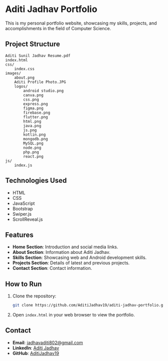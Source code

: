 # Aditi Jadhav Portfolio

This is my personal portfolio website, showcasing my skills, projects, and accomplishments in the field of Computer Science.

## Project Structure

```
Aditi Sunil Jadhav Resume.pdf
index.html
css/
    index.css
images/
    about.png
    Aditi Profile Photo.JPG
    logos/
        android studio.png
        canva.png
        css.png
        express.png
        figma.png
        firebase.png
        flutter.png
        html.png
        java.png
        js.png
        kotlin.png
        mongodb.png
        MySQL.png
        node.png
        php.png
        react.png
js/
    index.js
```

## Technologies Used

- HTML
- CSS
- JavaScript
- Bootstrap
- Swiper.js
- ScrollReveal.js

## Features

- **Home Section**: Introduction and social media links.
- **About Section**: Information about Aditi Jadhav.
- **Skills Section**: Showcasing web and Android development skills.
- **Projects Section**: Details of latest and previous projects.
- **Contact Section**: Contact information.

## How to Run

1. Clone the repository:
    ```sh
    git clone https://github.com/AditiJadhav19/aditi-jadhav-portfolio.git
    ```

2. Open `index.html` in your web browser to view the portfolio.

## Contact

- **Email**: [jadhavaditi802@gmail.com](mailto:jadhavaditi802@gmail.com)
- **LinkedIn**: [Aditi Jadhav](https://www.linkedin.com/in/aditi-jadhav-170691277)
- **GitHub**: [AditiJadhav19](https://github.com/AditiJadhav19)
